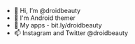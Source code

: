 - 👋 Hi, I’m @droidbeauty
- 👀 I'm Android themer
- 📱 My apps - bit.ly/droidbeauty
- 📫 Instagram and Twitter @droidbeauty

<!---
droidbeauty/droidbeauty is a ✨ special ✨ repository because its `README.md` (this file) appears on your GitHub profile.
You can click the Preview link to take a look at your changes.
--->
